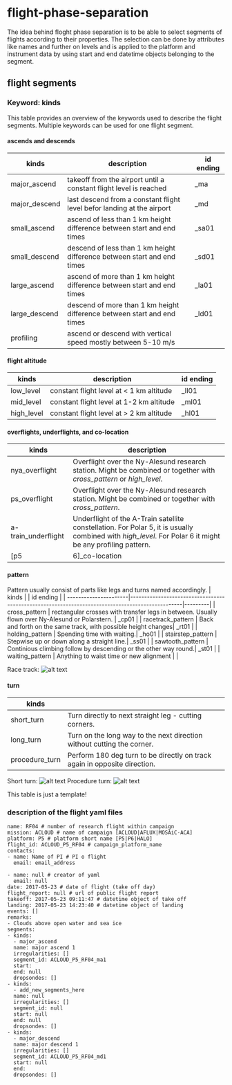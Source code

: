 # flight-phase-separation

The idea behind floght phase separation is to be able to select segments of flights according to their properties. The selection can be done by attributes like names and further on levels and is applied to the platform and instrument data by using start and end datetime objects belonging to the segment.

## flight segments
### Keyword: kinds
This table provides an overview of the keywords used to describe the flight segments. Multiple keywords can be used for one flight segment.

#### ascends and descends
| kinds           | description                                                              | id ending |
| --------------- | ------------------------------------------------------------------------ |-----------|
| major_ascend    | takeoff from the airport until a constant flight level is reached        | _ma   |
| major_descend   | last descend from a constant flight level befor landing at the airport   | _md   |
| small_ascend    | ascend of less than 1 km height difference between start and end times   | _sa01 |
| small_descend   | descend of less than 1 km height difference between start and end times  | _sd01 |
| large_ascend    | ascend of more than 1 km height difference between start and end times   | _la01 |
| large_descend   | descend of more than 1 km height difference between start and end times  | _ld01 |
| profiling       | ascend or descend with vertical speed mostly between 5-10 m/s            |       |

#### flight altitude
| kinds         | description                                     | id ending |
| ------------- | ----------------------------------------------- |-----------|
| low_level     | constant flight level at < 1 km altitude        | _ll01 |
| mid_level     | constant flight level at 1-2 km altitude        | _ml01 |
| high_level    | constant flight level at > 2 km altitude        | _hl01 |

#### overflights, underflights, and co-location
| kinds               | description                                                                                         |
| ------------------- | --------------------------------------------------------------------------------------------------- |
| nya_overflight      | Overflight over the Ny-Alesund research station. Might be combined or together with *cross_pattern* or *high_level*.|
| ps_overflight       | Overflight over the Ny-Alesund research station. Might be combined or together with *cross_pattern*. |
| a-train_underflight | Underflight of the A-Train satellite constellation. For Polar 5, it is usually combined with *high_level*. For Polar 6 it might be any profiling pattern.        |
| [p5|6]_co-location  | co-location with the other aircraft | 

#### pattern

Pattern usually consist of parts like legs and turns named accordingly. 
| kinds                 |                  | id ending |
| ----------------------|-------------------------------------------------------------------------------------------------|---------|
| cross_pattern         | rectangular crosses with transfer legs in between. Usually flown over Ny-Alesund or Polarstern. | _cp01 | 
| racetrack_pattern     | Back and forth on the same track, with possible height changes| _rt01 |
| holding_pattern       | Spending time with waiting.| _ho01 |
| stairstep_pattern     | Stepwise up or down along a straight line.| _ss01 |
| sawtooth_pattern      | Continious climbing follow by descending or the other way round.| _st01 |
| waiting_pattern       | Anything to waist time or new alignment | |

Race track: ![alt text](racetrack_pattern.png "race track pattern")

#### turn
| kinds          |             |
|----------------|-------------|
| short_turn     | Turn directly to next straight leg - cutting corners.|
| long_turn      | Turn on the long way to the next direction without cutting the corner. |
| procedure_turn | Perform 180 deg turn to be directly on track again in opposite direction. |

Short turn: ![alt text](short_turn.png "Short turn")
Procedure turn: ![alt text](procedure_turn.png "procedure turns")

This table is just a template!

### description of the flight yaml files
```
name: RF04 # number of research flight within campaign
mission: ACLOUD # name of campaign [ACLOUD|AFLUX|MOSAiC-ACA]
platform: P5 # platform short name [P5|P6|HALO]
flight_id: ACLOUD_P5_RF04 # campaign_platform_name
contacts:
- name: Name of PI # PI o flight
  email: email_address

- name: null # creator of yaml
  email: null
date: 2017-05-23 # date of flight (take off day)
flight_report: null # url of public flight report
takeoff: 2017-05-23 09:11:47 # datetime object of take off
landing: 2017-05-23 14:23:40 # datetime object of landing
events: []
remarks:
- Clouds above open water and sea ice
segments:
- kinds:
  - major_ascend
  name: major ascend 1
  irregularities: []
  segment_id: ACLOUD_P5_RF04_ma1
  start: 
  end: null
  dropsondes: []
- kinds:
  - add_new_segments_here
  name: null
  irregularities: []
  segment_id: null
  start: null
  end: null
  dropsondes: []
- kinds:
  - major_descend
  name: major descend 1
  irregularities: []
  segment_id: ACLOUD_P5_RF04_md1
  start: null
  end: 
  dropsondes: []
```

